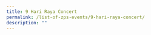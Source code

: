 ```yaml
---
title: 9 Hari Raya Concert
permalink: /list-of-zps-events/9-hari-raya-concert/
description: ""
---
```

